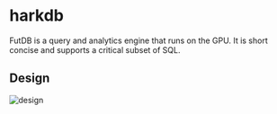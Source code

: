 # harkdb

FutDB is a query and analytics engine that runs on the GPU. It is short concise and supports a critical subset of SQL.

## Design

![design](docs/design.png)

